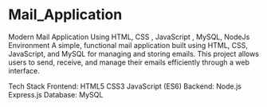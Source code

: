 # Mail_Application
Modern Mail Application Using HTML, CSS , JavaScript , MySQL, NodeJs  Environment
A simple, functional mail application built using HTML, CSS, JavaScript, and MySQL for managing and storing emails. This project allows users to send, receive, and manage their emails efficiently through a web interface.

Tech Stack
Frontend:
HTML5
CSS3
JavaScript (ES6)
Backend:
Node.js
Express.js
Database:
MySQL
